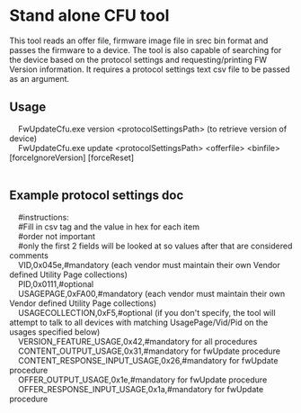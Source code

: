 # Stand alone CFU tool
This tool reads an offer file, firmware image file in srec bin format and passes the firmware to a device.  The tool is also capable of searching for the device based on the protocol settings and requesting/printing FW Version information.
It requires a protocol settings text csv file to be passed as an argument.

## Usage
&nbsp;&nbsp;&nbsp;&nbsp;FwUpdateCfu.exe version \<protocolSettingsPath\> (to retrieve version of device)<br>
&nbsp;&nbsp;&nbsp;&nbsp;FwUpdateCfu.exe update \<protocolSettingsPath\> \<offerfile\> \<binfile\> [forceIgnoreVersion] [forceReset]<br><br>
  
## Example protocol settings doc
&nbsp;&nbsp;&nbsp;&nbsp;#instructions:<br>
&nbsp;&nbsp;&nbsp;&nbsp;#Fill in csv tag and the value in hex for each item<br>
&nbsp;&nbsp;&nbsp;&nbsp;#order not important<br>
&nbsp;&nbsp;&nbsp;&nbsp;#only the first 2 fields will be looked at so values after that are considered comments<br>
&nbsp;&nbsp;&nbsp;&nbsp;VID,0x045e,#mandatory (each vendor must maintain their own Vendor defined Utility Page collections)<br>
&nbsp;&nbsp;&nbsp;&nbsp;PID,0x0111,#optional<br>
&nbsp;&nbsp;&nbsp;&nbsp;USAGEPAGE,0xFA00,#mandatory (each vendor must maintain their own Vendor defined Utility Page collections)<br>
&nbsp;&nbsp;&nbsp;&nbsp;USAGECOLLECTION,0xF5,#optional (if you don't specify, the tool will attempt to talk to all devices with matching UsagePage/Vid/Pid on the usages specified below)<br>
&nbsp;&nbsp;&nbsp;&nbsp;VERSION_FEATURE_USAGE,0x42,#mandatory for all procedures<br>
&nbsp;&nbsp;&nbsp;&nbsp;CONTENT_OUTPUT_USAGE,0x31,#mandatory for fwUpdate procedure<br>
&nbsp;&nbsp;&nbsp;&nbsp;CONTENT_RESPONSE_INPUT_USAGE,0x26,#mandatory for fwUpdate procedure<br>
&nbsp;&nbsp;&nbsp;&nbsp;OFFER_OUTPUT_USAGE,0x1e,#mandatory for fwUpdate procedure<br>
&nbsp;&nbsp;&nbsp;&nbsp;OFFER_RESPONSE_INPUT_USAGE,0x1a,#mandatory for fwUpdate procedure<br>


